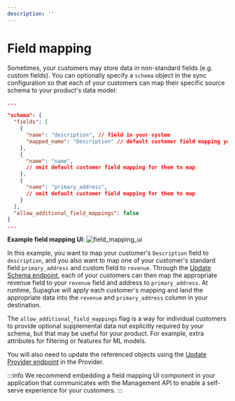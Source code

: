 ```yaml
---
description: ''
---
```


# Field mapping

Sometimes, your customers may store data in non-standard fields (e.g. custom fields). You can optionally specify a `schema` object in the sync configuration so that each of your customers can map their specific source schema to your product's data model:

```json
...

"schema": {
  "fields": [
    {
      "name": "description", // field in your system
      "mapped_name": "Description" // default customer field mapping you define
    },
    {
      "name": "name",
      // omit default customer field mapping for them to map
    },
    {
      "name": "primary_address",
      // omit default customer field mapping for them to map
    }
  ],
  "allow_additional_field_mappings": false
}
...
```

**Example field mapping UI**:
![field_mapping_ui](/img/field-mapping-ui.png 'salesforce field mapping ui')

In this example, you want to map your customer's `Description` field to `description`, and you also want to map one of your customer's standard field `primary_address` and custom field to `revenue`. Through the [Update Schema endpoint](/api/v2/mgmt/update-schema), each of your customers can then map the appropriate revenue field to your `revenue` field and address to `primary_address`. At runtime, Supaglue will apply each customer's mapping and land the appropriate data into the `revenue` and `primary_address` column in your destination.

The `allow_additional_field_mappings` flag is a way for individual customers to provide optional supplemental data not explicitly required by your schema, but that may be useful for your product. For example, extra attributes for filtering or features for ML models.

You will also need to update the referenced objects using the [Update Provider endpoint](/api/v2/mgmt/update-provider) in the Provider.

:::info
We recommend embedding a field mapping UI component in your application that communicates with the Management API to enable a self-serve experience for your customers.
:::

